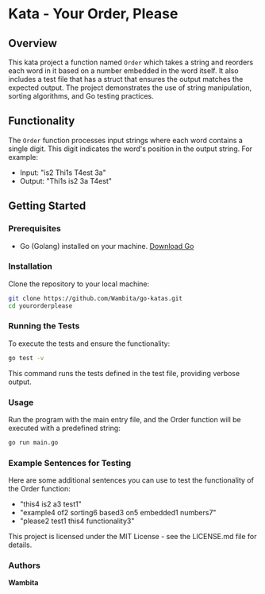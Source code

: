 # Kata - Your Order, Please

## Overview

This kata project a function named `Order` which takes a string and reorders each word in it based on a number embedded in the word itself. It also includes a test file that has a struct that ensures the output matches the expected output. The project demonstrates the use of string manipulation, sorting algorithms, and Go testing practices.

## Functionality

The `Order` function processes input strings where each word contains a single digit. This digit indicates the word's position in the output string. For example:

- Input: "is2 Thi1s T4est 3a"
- Output: "Thi1s is2 3a T4est"

## Getting Started

### Prerequisites

- Go (Golang) installed on your machine. [Download Go](https://golang.org/dl/)

### Installation

Clone the repository to your local machine:

```bash
git clone https://github.com/Wambita/go-katas.git
cd yourorderplease
```

### Running the Tests

To execute the tests and ensure the functionality:

```bash
go test -v
```
This command runs the tests defined in the test file, providing verbose output.

### Usage

Run the program with the main entry file, and the Order function will be executed with a predefined string:

```bash
go run main.go
```

### Example Sentences for Testing

Here are some additional sentences you can use to test the functionality of the Order function:

   - "this4 is2 a3 test1"
   - "example4 of2 sorting6 based3 on5 embedded1 numbers7"
   - "please2 test1 this4 functionality3"

This project is licensed under the MIT License - see the LICENSE.md file for details.

### Authors

   **Wambita**